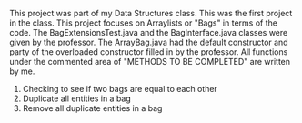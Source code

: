 This project was part of my Data Structures class.
This was the first project in the class.
This project focuses on Arraylists or "Bags" in terms of the code.
The BagExtensionsTest.java and the BagInterface.java classes were given by the professor.
The ArrayBag.java had the default constructor and party of the overloaded constructor filled in by the professor. 
All functions under the commented area of "METHODS TO BE COMPLETED" are written by me.
1. Checking to see if two bags are equal to each other
2. Duplicate all entities in a bag
3. Remove all duplicate entities in a bag
